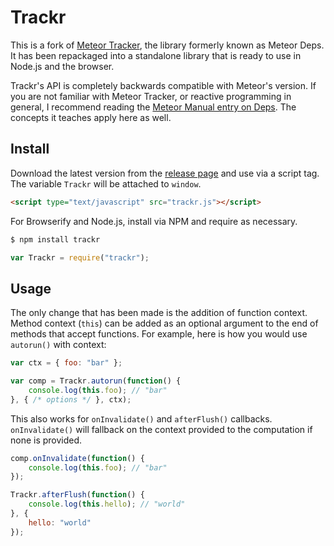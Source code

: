 # Trackr

This is a fork of [Meteor Tracker](https://github.com/meteor/meteor/tree/devel/packages/tracker), the library formerly known as Meteor Deps. It has been repackaged into a standalone library that is ready to use in Node.js and the browser.

Trackr's API is completely backwards compatible with Meteor's version. If you are not familiar with Meteor Tracker, or reactive programming in general, I recommend reading the [Meteor Manual entry on Deps](http://manual.meteor.com/#deps). The concepts it teaches apply here as well.

## Install

Download the latest version from the [release page](https://github.com/BeneathTheInk/Trackr/releases) and use via a script tag. The variable `Trackr` will be attached to `window`.

```html
<script type="text/javascript" src="trackr.js"></script>
```

For Browserify and Node.js, install via NPM and require as necessary.

```sh
$ npm install trackr
```

```js
var Trackr = require("trackr");
```

## Usage

The only change that has been made is the addition of function context. Method context (`this`) can be added as an optional argument to the end of methods that accept functions. For example, here is how you would use `autorun()` with context:

```javascript
var ctx = { foo: "bar" };

var comp = Trackr.autorun(function() {
    console.log(this.foo); // "bar"
}, { /* options */ }, ctx);
```

This also works for `onInvalidate()` and `afterFlush()` callbacks. `onInvalidate()` will fallback on the context provided to the computation if none is provided.

```javascript
comp.onInvalidate(function() {
    console.log(this.foo); // "bar"
});

Trackr.afterFlush(function() {
    console.log(this.hello); // "world"
}, {
    hello: "world"
});
```
